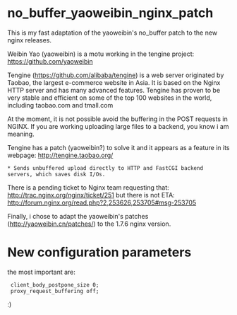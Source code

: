 no_buffer_yaoweibin_nginx_patch
===============================

This is my fast adaptation of the yaoweibin's no_buffer patch to the new nginx releases.

Weibin Yao (yaoweibin) is a motu working in the tengine project: https://github.com/yaoweibin 

Tengine (https://github.com/alibaba/tengine) is a web server originated by Taobao, the largest e-commerce website in Asia. It is based on the Nginx HTTP server and has many advanced features. Tengine has proven to be very stable and efficient on some of the top 100 websites in the world, including taobao.com and tmall.com 

At the moment, it is not possible avoid the buffering in the POST requests in NGINX. If you are working uploading large files to a backend, you know i am meaning.

Tengine has a patch (yaoweibin?) to solve it and it appears as a feature in its webpage: http://tengine.taobao.org/

    * Sends unbuffered upload directly to HTTP and FastCGI backend servers, which saves disk I/Os.

There is a pending ticket to Nginx team requesting that: http://trac.nginx.org/nginx/ticket/251 but there is not ETA:
http://forum.nginx.org/read.php?2,253626,253705#msg-253705

Finally, i chose to adapt the yaoweibin's patches (http://yaoweibin.cn/patches/) to the 1.7.6 nginx version.

New configuration parameters
============================

the most important are:

     client_body_postpone_size 0;
     proxy_request_buffering off;
     
:)
